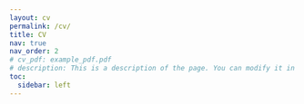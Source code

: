```yaml
---
layout: cv
permalink: /cv/
title: CV
nav: true
nav_order: 2
# cv_pdf: example_pdf.pdf
# description: This is a description of the page. You can modify it in '_pages/cv.md'. You can also change or remove the top pdf download button.
toc:
  sidebar: left
---
```

